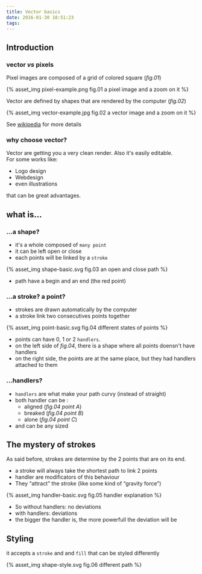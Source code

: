 ```yaml
---
title: Vector basics
date: 2016-01-30 18:51:23
tags:
---
```


## Introduction

### vector *vs* pixels

Pixel images are composed of a grid of colored square (*fig.01*)

{% asset_img pixel-example.png fig.01 a pixel image and a zoom on it %} 

Vector are defined by shapes that are rendered by the computer (*fig.02*) 

{% asset_img vector-example.jpg fig.02 a vector image and a zoom on it %} 

See [wikipedia](https://en.wikipedia.org/wiki/Vector_graphics) for more details

### why choose vector?

Vector are getting you a very clean render. Also it's easily editable.  
For some works like:

- Logo design
- Webdesign
- even illustrations

that can be great advantages.

## what is…

### …a shape?

- it's a whole composed of `many point`
- it can be left open or close
- each points will be linked by a `stroke`

{% asset_img shape-basic.svg fig.03 an open and close path %} 

- path have a begin and an end (the red point)


### …a stroke? a point? 

- strokes are drawn automatically by the computer
- a stroke link two consecutives points together

{% asset_img point-basic.svg fig.04 different states of points %} 

- points can have 0, 1 or 2 `handlers`.
- on the left side of *fig.04*, there is a shape where all points doensn't have handlers
- on the right side, the points are at the same place, but they had handlers attached to them

### …handlers?

- `handlers` are what make your path curvy (instead of straight)
- both handler can be :
	- aligned (*fig.04 point A*)
	- breaked (*fig.04 point B*)
	- alone (*fig.04 point C*)
- and can be any sized

## The mystery of strokes

As said before, strokes are determine by the 2 points that are on its end.

- a stroke will always take the shortest path to link 2 points
- handler are modificators of this behaviour 
- They “attract” the stroke (like some kind of “gravity force”)

{% asset_img handler-basic.svg fig.05 handler explanation %} 

- So without handlers: no deviations
- with handlers: deviations
- the bigger the handler is, the more powerfull the deviation will be

## Styling

it accepts a `stroke` and and `fill` that can be styled differently

{% asset_img shape-style.svg fig.06 different path %} 

